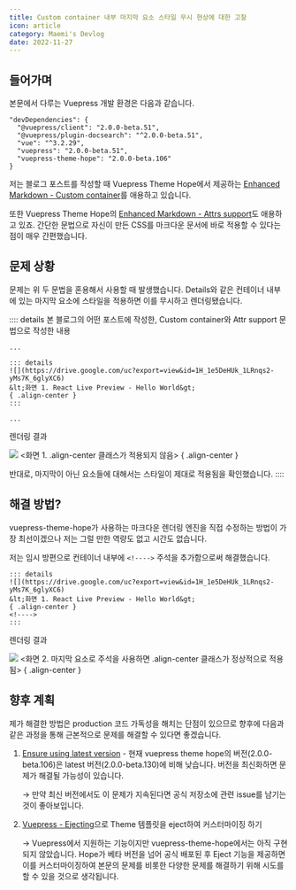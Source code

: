 ```yaml
---
title: Custom container 내부 마지막 요소 스타일 무시 현상에 대한 고찰
icon: article
category: Maemi's Devlog
date: 2022-11-27
---
```


## 들어가며
본문에서 다루는 Vuepress 개발 환경은 다음과 같습니다.

```json:no-line-numbers
"devDependencies": {
  "@vuepress/client": "2.0.0-beta.51",
  "@vuepress/plugin-docsearch": "^2.0.0-beta.51",
  "vue": "^3.2.29",
  "vuepress": "2.0.0-beta.51",
  "vuepress-theme-hope": "2.0.0-beta.106"
}
```

저는 블로그 포스트를 작성할 때 Vuepress Theme Hope에서 제공하는 [Enhanced Markdown - Custom container](https://vuepress-theme-hope.github.io/v2/guide/markdown/container.html)를 애용하고 있습니다.

또한 Vuepress Theme Hope의 [Enhanced Markdown - Attrs support](https://vuepress-theme-hope.github.io/v2/guide/markdown/attrs.html)도 애용하고 있죠. 간단한 문법으로 자신이 만든 CSS를 마크다운 문서에 바로 적용할 수 있다는 점이 매우 간편했습니다.

## 문제 상황
문제는 위 두 문법을 혼용해서 사용할 때 발생했습니다. Details와 같은 컨테이너 내부에 있는 마지막 요소에 스타일을 적용하면 이를 무시하고 렌더링됐습니다.

:::: details 본 블로그의 어떤 포스트에 작성한, Custom container와 Attr support 문법으로 작성한 내용
```md:no-line-numbers {3,6}
...

::: details
![](https://drive.google.com/uc?export=view&id=1H_1e5DeHUk_1LRnqs2-yMs7K_6glyXC6)
&lt;화면 1. React Live Preview - Hello World&gt;
{ .align-center }
:::

...
```

렌더링 결과

![](https://drive.google.com/uc?export=view&id=1gkZQaNeOSF6YJ_aFC6Nl9gFTQtkyuAA7)
&lt;화면 1. .align-center 클래스가 적용되지 않음&gt;
{ .align-center }

반대로, 마지막이 아닌 요소들에 대해서는 스타일이 제대로 적용됨을 확인했습니다.
::::

## 해결 방법?
vuepress-theme-hope가 사용하는 마크다운 렌더링 엔진을 직접 수정하는 방법이 가장 최선이겠으나 저는 그럴 만한 역량도 없고 시간도 없습니다.

저는 임시 방편으로 컨테이너 내부에 `<!---->` 주석을 추가함으로써 해결했습니다.

```md:no-line-numbers {5}
::: details
![](https://drive.google.com/uc?export=view&id=1H_1e5DeHUk_1LRnqs2-yMs7K_6glyXC6)
&lt;화면 1. React Live Preview - Hello World&gt;
{ .align-center }
<!---->
:::
```

렌더링 결과

![](https://drive.google.com/uc?export=view&id=1GFSnxazSSWMFoZO1EMrWLfCE_mTs7Vfj)
&lt;화면 2. 마지막 요소로 주석을 사용하면 .align-center 클래스가 정상적으로 적용됨&gt;
{ .align-center }

## 향후 계획
제가 해결한 방법은 production 코드 가독성을 해치는 단점이 있으므로 향후에 다음과 같은 과정을 통해 근본적으로 문제를 해결할 수 있다면 좋겠습니다.

1. [Ensure using latest version](https://vuepress-theme-hope.github.io/v2/faq/troubleshooting.html#ensure-using-latest-version) - 현재 vuepress theme hope의 버전(2.0.0-beta.106)은 latest 버전(2.0.0-beta.130)에 비해 낮습니다. 버전을 최신화하면 문제가 해결될 가능성이 있습니다.

    → 만약 최신 버전에서도 이 문제가 지속된다면 공식 저장소에 관련 issue를 남기는 것이 좋아보입니다.

2. [Vuepress - Ejecting](https://vuepress.vuejs.org/theme/default-theme-config.html#ejecting)으로 Theme 템플릿을 eject하여 커스터마이징 하기

    → Vuepress에서 지원하는 기능이지만 vuepress-theme-hope에서는 아직 구현되지 않았습니다. Hope가 베타 버전을 넘어 공식 배포된 후 Eject 기능을 제공하면 이를 커스터마이징하여 본문의 문제를 비롯한 다양한 문제를 해결하기 위해 시도를 할 수 있을 것으로 생각됩니다.

<script setup lang="ts">
import DetailsOpen from "@DetailsOpen";
</script>

<DetailsOpen/>
